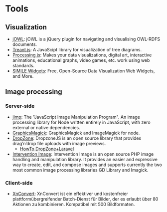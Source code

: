 <!-- TITLE: Tools -->
<!-- SUBTITLE: A quick summary of Tools -->
# Tools
## Visualization
* [jOWL](http://jowl.ontologyonline.org/): jOWL is a jQuery plugin for navigating and visualising OWL-RDFS documents.
* [Treant.js](http://fperucic.github.io/treant-js/): A JavaScipt library for visualization of tree diagrams.
* [Processing.js](http://processingjs.org/): Makes your data visualizations, digital art, interactive animations, educational graphs, video games, etc. work using web standards.
* [SIMILE Widgets](http://www.simile-widgets.org/): Free, Open-Source Data Visualization Web Widgets, and More.
## Image processing
### Server-side
* [jimp](https://www.npmjs.com/package/jimp): The "JavaScript Image Manipulation Program". An image processing library for Node written entirely in JavaScript, with zero external or native dependencies.
* [GraphicsMagick](http://aheckmann.github.io/gm/): GraphicsMagick and ImageMagick for node.
* [DropZone](http://www.dropzonejs.com/): DropzoneJS is an open source library that provides drag’n’drop file uploads with image previews.
  * [HowTo DropZone+Laravel](https://maxoffsky.com/code-blog/howto-ajax-multiple-file-upload-in-laravel/)
* [Intervention Image](http://image.intervention.io/): Intervention Image is an open source PHP image handling and manipulation library. It provides an easier and expressive way to create, edit, and compose images and supports currently the two most common image processing libraries GD Library and Imagick.
### Client-side
* [XnConvert](http://www.xnview.com/de/xnconvert/): XnConvert ist ein effektiver und kostenfreier plattformübergreifender Batch-Dienst für Bilder, der es erlaubt über 80 Aktionen zu kombinieren. Kompatibel mit 500 Bildformaten.